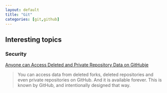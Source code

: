 ```yaml
---
layout: default
title: "Git"
categories: [git,github]
---
```


## Interesting topics

### Security

[Anyone can Access Deleted and Private Repository Data on GitHubje](https://trufflesecurity.com/blog/anyone-can-access-deleted-and-private-repo-data-github)
> You can access data from deleted forks, deleted repositories and even private repositories on GitHub. And it is available forever. This is known by GitHub, and intentionally designed that way. 